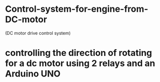 # Control-system-for-engine-from-DC-motor
(DC motor drive control system)
# controlling the direction of rotating for a dc motor using 2 relays and an Arduino UNO
